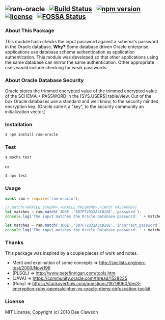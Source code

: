 ## ![ram-oracle](https://i.imgur.com/GH3Xr5e.png) &nbsp; [![Build Status](https://travis-ci.org/kdclaw3/ram-oracle.svg?branch=v0.0.1)](https://travis-ci.org/kdclaw3/ram-oracle) &nbsp; [![npm version](https://badge.fury.io/js/ram-oracle.svg)](https://badge.fury.io/js/ram-oracle) &nbsp; [![license](https://img.shields.io/badge/license-MIT-brightgreen.svg)](./LICENSE) &nbsp; [![FOSSA Status](https://app.fossa.io/api/projects/git%2Bgithub.com%2Fkdclaw3%2Fram-oracle.svg?type=shield)](https://app.fossa.io/projects/git%2Bgithub.com%2Fkdclaw3%2Fram-oracle?ref=badge_shield)


### About This Package

This module hash checks the input password against a schema's password in the Oracle database. **Why?** Some database driven Oracle enterprise applications use database schema authentication as application authentication. This module was developed so that other applications using the same database can mirror the same authentication. Other appropriate uses would include checking for weak passwords. 

### About Oracle Database Security

Oracle stores the trimmed encrypted value of the trimmed encrypted value of the SCHEMA + PASSWORD in the [SYS.USER$] table/view. Out of the box Oracle databases use a standard and well know, to the security minded, encryption key. (Oracle calle it a "key", to the security community an initialization vector.) 

### Installation

```sh
$ npm install ram-oracle
```

### Test

```sh
$ mocha test
```
or
```sh
$ npm test
```

### Usage

```js
const ram = require('ram-oracle');

//.match(<ORACLE SCHEMA>,<ORACLE PASSWORD>,<INPUT PASSWORD>)
let matches = ram.match('JDOE','587F72032A3C828E','password');
console.log('The input matches the Oracle Database password: ' + matches + '.');

let matches = ram.match('JDOE','587F72032A3C828E','incorrect_password');
console.log('The input matches the Oracle Database password: ' + matches + '.');
```

### Thanks

This package was inspired by a couple pieces of work and notes. 
* Merit and explination of some concepts => http://seclists.org/pen-test/2000/Nov/198 
* (PLSQL) => http://www.petefinnigan.com/tools.htm
* (JAVA) => https://community.oracle.com/thread/1528235
* (Ruby) => https://stackoverflow.com/questions/19718060/des3-encryption-ruby-opensslcipher-vs-oracle-dbms-obfuscation-toolkit

### License

MIT License, Copyright (c) 2018 Dee Clawson
